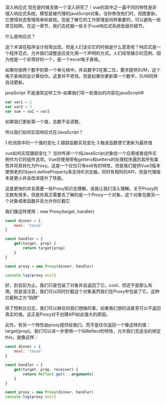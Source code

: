 深入响应式
现在是时候去做一个深入研究了！vue的其中之一最不同的特性是非侵入响应式系统。模型是被代理的javaScript对象。当你修改他们时，视图更新。它使得状态管理简单和直观。但是了解它的工作原理是同样重要的，可以避免一些常见陷阱。在这一章节，我们去挖掘一些关于vue响应式系统低层的细节。

什么是响应式？

这个术语在程序设计经常出现。但是人们谈论它的时候是什么意思呢？响应式是一个程序范式，允许我们调整适应变化用一个声明的方式。人们经常展示的范例，因为他是一个非常好的一个，是一个excel电子表格。

如果你放两个数字到第一个单元格中。并且数字3在第二位，要求提供SUM，这个电子表格则会计算给你。这里并不奇怪。但是如果你更新第一个数字，SUM同样自动更新。

javaScript 不是通常这样工作-如果我们写一些类似的内容在javaScript中

```js
var var1 = 2
var var2 = 3
var sum = va1 + var2
```

如果我们更新第一个值，总数不会调整。

所以我们如何实现响应式在JavaScript？

1.检测其中的一个值的变化
2.跟踪函数实现变化
3.触发函数使它更新为最终值

vue如何实现跟踪变化？
当你传递一个纯JavaScript对象给一个应用或者组件实例作为它的组件选项。Vue将使用带有getters和setters的处理程序遍历其所有属性并将其转化为Proxy。这是一个仅仅只有es6有的特性，但是我们提供Vue3版本使用老的Object.defineProperty来支持IE浏览器。同时有相同的API，但是代理版本是更小并且改进提升了性能。

这是更快的并且需要一些Proxy知识去理解。说我让我们深入理解。关于Proxy的文献有很多，但是你真正需要去了解的是一个Proxy一个对象，这个对象包裹另一个对象或者函数并且允许你拦截它

我们像这样使用：new Proxy(target, handler)

```js
const dinner = {
    meal: 'tacos'
}

const handler = {
    get(target, prop) {
        return target[prop]
    }
}

const proxy = new Proxy(dinner, handler)

console.log(proxy.meal)
```

好，到目前为止。我们只是包装了对象并且返回了它。cool，但还不是那么有用。但是请注意，我们可以同时拦截这个对象虽然我们在Proxy中包装了它。这种拦截称之为“陷阱”

除了控制台日志，我们可以做任何我们想做的事，如果我们想的话甚至可以不返回真实的值。这正是Proxy对于创建API如此强大的原因。

此外。有另一个特性由proxy提供给我们。而不是仅仅返回一个像这样的值：target[prop]，我们可以进一步使用一个叫Reflect的特性，允许我们去适当的绑定this，就像这样：

```js
const dinner = {
    meal: 'tacos'
}

const handler = {
    get(target, prop, receiver) {
        return Reflect.get(...arguments)
    }
}

const proxy = new Proxy(dinner, handler)
console.log(proxy.meal)
```